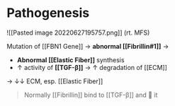 # Pathogenesis

![[Pasted image 20220627195757.png]]
(rt. MFS)

Mutation of [[FBN1 Gene]] → **abnormal [[Fibrillin#1]]** → 
- **Abnormal [[Elastic Fiber]]** synthesis
- ↑ activity of **[[TGF-β]]** → ↑ degradation of [[ECM]]

→ ↓↓ ECM, esp. [[Elastic Fiber]]

> Normally [[Fibrillin]] bind to [[TGF-β]] and  it